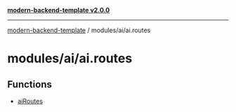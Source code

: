 [**modern-backend-template v2.0.0**](../../../README.md)

***

[modern-backend-template](../../../modules.md) / modules/ai/ai.routes

# modules/ai/ai.routes

## Functions

- [aiRoutes](functions/aiRoutes.md)
